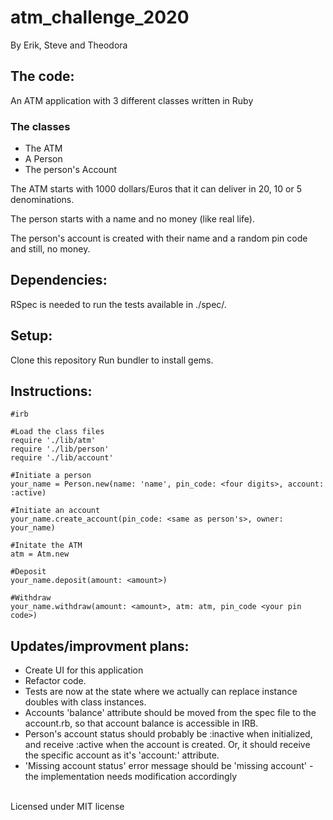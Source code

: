 # atm_challenge_2020
By Erik, Steve and Theodora

## The code:
An ATM application with 3 different classes written in Ruby

### The classes
- The ATM</br>
- A Person</br>
- The person's Account 

The ATM starts with 1000 dollars/Euros that it can deliver in 20, 10 or 5 denominations.

The person starts with a name and no money (like real life).

The person's account is created with their name and a random pin code and still, no money.

## Dependencies: 

RSpec is needed to run the tests available in ./spec/.

## Setup: 

Clone this repository 
Run bundler to install gems.

## Instructions: 

``` 
#irb

#Load the class files
require './lib/atm'
require './lib/person'
require './lib/account'

#Initiate a person
your_name = Person.new(name: 'name', pin_code: <four digits>, account: :active)

#Initiate an account
your_name.create_account(pin_code: <same as person's>, owner: your_name)

#Initate the ATM 
atm = Atm.new 

#Deposit
your_name.deposit(amount: <amount>)

#Withdraw
your_name.withdraw(amount: <amount>, atm: atm, pin_code <your pin code>)
```



## Updates/improvment plans:

* Create UI for this application
* Refactor code.
* Tests are now at the state where we actually can replace instance doubles with class instances.
* Accounts 'balance' attribute should be moved from the spec file to the account.rb, so that account balance is accessible in IRB.
* Person's account status should probably be :inactive when initialized, and receive :active when the account is created. Or, it should receive the specific account as it's 'account:' attribute.
* 'Missing account status' error message should be 'missing account' - the implementation needs modification accordingly



<br> Licensed under MIT license
